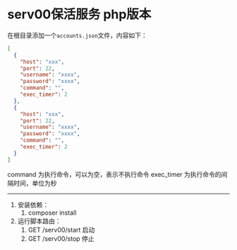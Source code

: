 # serv00保活服务 php版本

在根目录添加一个`accounts.json`文件，内容如下：

```json
[
  {
    "host": "xxx",
    "port": 22,
    "username": "xxxx",
    "password": "xxxx",
    "command": "",
    "exec_timer": 2
  },
  {
    "host": "xxx",
    "port": 22,
    "username": "xxxx",
    "password": "xxxx",
    "command": "",
    "exec_timer": 2
  }
]
```

command 为执行命令，可以为空，表示不执行命令
exec_timer 为执行命令的间隔时间，单位为秒


-----------------------------------------------------------------------------------------------------------------------------------------------------------------------------------------------------------------------------------------------------------------------------------------------------------------------------------------------------------------------------------------------------------------------------------------------------------------------------------------------------------------------------------------------------------------------------------------------------------------------------------------------------------------------------------------------------------------------------------------------------------------------------------------------------------------------------------------------------------------------------------------------------------------------------------------------------------------------------------------------------------------------------------------------------------------------------------------------------------------------------------------------------------------------------------------------------------------------------------------------------------------------------------------------------------------------------------------------------------------------------------------------------------------------------------------------------------------------------------------------------------------------------------------------------------------------------------------------------------------------------------------------------------------------------------------------------------------------------------------------------------------------------------------------------------------------------------------------------------------------------------------------------------------------------------------------------------------------------------------------------------------------------------------------------------------------------------------------------------------------------------------------------------------------------------------------------------------------------------------------------------------------------------------------------------------

1. 安装依赖：
    1. composer install
2. 运行脚本路由：
    1. GET /serv00/start 启动
    2. GET /serv00/stop 停止